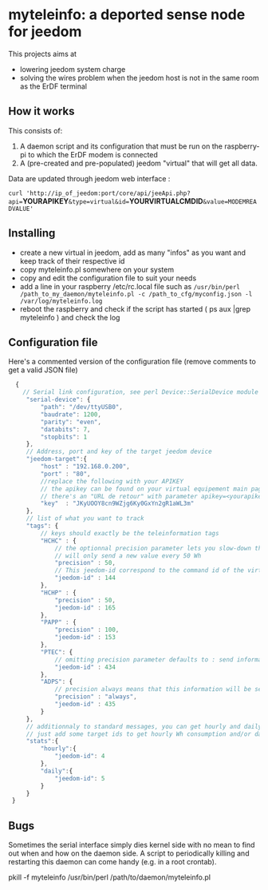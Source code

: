 # myteleinfo: a deported sense node for jeedom
This projects aims at
- lowering jeedom system charge
- solving the wires problem when the jeedom host is not in the same room as the ErDF terminal

## How it works
This consists of:
1. A daemon script and its configuration that must be run on the raspberry-pi to which the ErDF modem is connected
1. A (pre-created and pre-populated) jeedom "virtual" that will get all data.

Data are updated through jeedom web interface :

`curl 'http://ip_of_jeedom:port/core/api/jeeApi.php?api=`**YOURAPIKEY**`&type=virtual&id=`**YOURVIRTUALCMDID**`&value=MODEMREADVALUE'`

## Installing

* create a new virtual in jeedom, add as many "infos" as you want and keep track of their respective id
* copy myteleinfo.pl somewhere on your system
* copy and edit the configuration file to suit your needs
* add a line in your raspberry /etc/rc.local file such as
    `/usr/bin/perl /path_to_my_daemon/myteleinfo.pl -c /path_to_cfg/myconfig.json -l /var/log/myteleinfo.log`
* reboot the raspberry and check if the script has started ( ps aux |grep myteleinfo ) and check the log

## Configuration file

Here's a commented version of the configuration file (remove comments to get a valid JSON file)
```javascript
  {
    // Serial link configuration, see perl Device::SerialDevice module
     "serial-device": {
         "path": "/dev/ttyUSB0",
         "baudrate": 1200,
         "parity": "even",
         "databits": 7,
         "stopbits": 1
     },
     // Address, port and key of the target jeedom device
     "jeedom-target":{
         "host" : "192.168.0.200",
         "port" : "80",
         //replace the following with your APIKEY
         // the apikey can be found on your virtual equipement main page
         // there's an "URL de retour" with parameter apikey=<yourapikeyhere>&type=virtual
         "key"  : "JKyUOOY8cn9WZjg6Ky0GxYn2gR1aWL3m"
     },
     // list of what you want to track
     "tags": {
         // keys should exactly be the teleinformation tags
         "HCHC" : {
             // the optionnal precision parameter lets you slow-down the production of informations
             // will only send a new value every 50 Wh
             "precision" : 50,
             // This jeedom-id correspond to the command id of the virtual information
             "jeedom-id" : 144
         },
         "HCHP" : {
             "precision" : 50,
             "jeedom-id" : 165
         },
         "PAPP" : {
             "precision" : 100,
             "jeedom-id" : 153
         },
         "PTEC": {
             // omitting precision parameter defaults to : send information only if it has changed
             "jeedom-id" : 434
         },
         "ADPS": {
             // precision always means that this information will be sent even if it hasn't changed
             "precision" : "always",
             "jeedom-id" : 435
         }
     },
     // additionnaly to standard messages, you can get hourly and daily power consumption stats.
     // just add some target ids to get hourly Wh consumption and/or daily power consumption
     "stats":{
         "hourly":{
             "jeedom-id": 4
         },
         "daily":{
             "jeedom-id": 5
         }
     }
 }
```
## Bugs
Sometimes the serial interface simply dies kernel side with no mean to find out when and how on the daemon side.
A script to periodically killing and restarting this daemon can come handy (e.g. in a root crontab).

pkill -f myteleinfo
/usr/bin/perl /path/to/daemon/myteleinfo.pl
